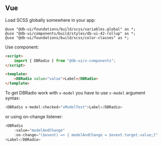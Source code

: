 ## Vue

Load SCSS globally somewhere in your app:

```
@use "@db-ui/foundations/build/scss/variables.global" as *;
@use "@db-ui/components/build/styles/db-ui-42-rollup" as *;
@use "@db-ui/foundations/build/scss/color-classes" as *;

```

Use component:

```html
<script>
	import { DBRadio } from "@db-ui/v-components";
</script>

<template>
	<DBRadio value="value">Label</DBRadio>
</template>
```

To get DBRadio work with `v-model` you have to use `v-model` argument syntax:

```typescript
<DBRadio v-model:checked="vModelTest">Label</DBRadio>
```

or using on-change listener:

```typescript
<DBRadio
	:value="modelAndChange"
	:on-change="($event) => { modelAndChange = $event.target.value;}"
>Label</DBRadio>
```

